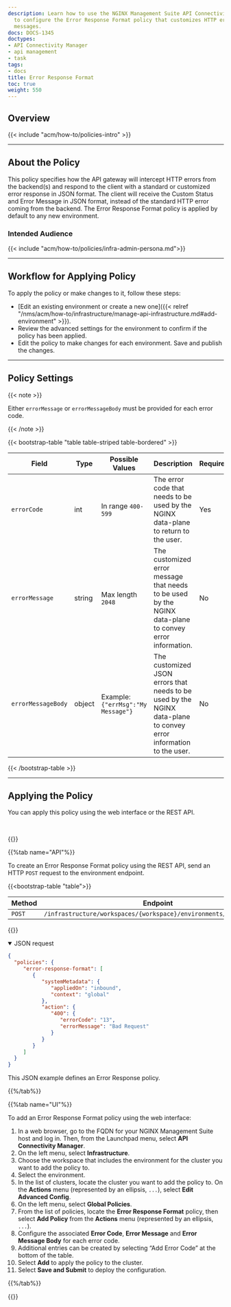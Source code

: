 ```yaml
---
description: Learn how to use the NGINX Management Suite API Connectivity Manager
  to configure the Error Response Format policy that customizes HTTP error codes and
  messages.
docs: DOCS-1345
doctypes:
- API Connectivity Manager
- api management
- task
tags:
- docs
title: Error Response Format
toc: true
weight: 550
---
```


## Overview

{{< include "acm/how-to/policies-intro" >}}

---

## About the Policy

This policy specifies how the API gateway will intercept HTTP errors from the backend(s) and respond to the client with a standard or customized error response in JSON format.
The client will receive the Custom Status and Error Message in JSON format, instead of the standard HTTP error coming from the backend.
The Error Response Format policy is applied by default to any new environment.

### Intended Audience

{{< include "acm/how-to/policies/infra-admin-persona.md">}}

---

## Workflow for Applying Policy

To apply the policy or make changes to it, follow these steps:

- [Edit an existing environment or create a new one]({{< relref "/nms/acm/how-to/infrastructure/manage-api-infrastructure.md#add-environment" >}}).
- Review the advanced settings for the environment to confirm if the policy has been applied.
- Edit the policy to make changes for each environment. Save and publish the changes.

---

## Policy Settings

{{< note >}}

Either `errorMessage` or `errorMessageBody` must be provided for each error code.

{{< /note >}}

{{< bootstrap-table "table table-striped table-bordered" >}}

| Field                  | Type    | Possible Values                    | Description                                                                                                         | Required | Default Value |
|------------------------|---------|------------------------------------|---------------------------------------------------------------------------------------------------------------------|----------|---------------|
| `errorCode`            | int     | In range `400-599`                 | The error code that needs to be used by the NGINX data-plane to return to the user.                                 | Yes      | N/A           |
| `errorMessage`         | string  | Max length `2048`                  | The customized error message that needs to be used by the NGINX data-plane to convey error information.             | No       | N/A           |
| `errorMessageBody`     | object  | Example: `{"errMsg":"My Message"}` | The customized JSON errors that needs to be used by the NGINX data-plane to convey error information to the user.   | No       | N/A           |

{{< /bootstrap-table >}}

---

## Applying the Policy

You can apply this policy using the web interface or the REST API.

<br>

{{<tabs name="add_error_response_format_policy">}}

{{%tab name="API"%}}

To create an Error Response Format policy using the REST API, send an HTTP `POST` request to the environment endpoint.

{{<bootstrap-table "table">}}

| Method | Endpoint                                                            |
|--------|---------------------------------------------------------------------|
| `POST` | `/infrastructure/workspaces/{workspace}/environments/{environment}` |

{{</bootstrap-table>}}

<details open>
<summary>JSON request</summary>

```json
{
  "policies": {
     "error-response-format": [
        {
           "systemMetadata": {
              "appliedOn": "inbound",
              "context": "global"
           },
           "action": {
              "400": {
                 "errorCode": "13",
                 "errorMessage": "Bad Request"
              }
           }
        }
     ]
  }
}
```

This JSON example defines an Error Response policy.

</details>

{{%/tab%}}

{{%tab name="UI"%}}

To add an Error Response Format policy using the web interface:

1. In a web browser, go to the FQDN for your NGINX Management Suite host and log in. Then, from the Launchpad menu, select **API Connectivity Manager**.
1. On the left menu, select **Infrastructure**.
1. Choose the workspace that includes the environment for the cluster you want to add the policy to.
1. Select the environment.
1. In the list of clusters, locate the cluster you want to add the policy to. On the **Actions** menu (represented by an ellipsis, `...`), select **Edit Advanced Config**.
1. On the left menu, select **Global Policies**.
1. From the list of policies, locate the **Error Response Format** policy, then select **Add Policy** from the **Actions** menu (represented by an ellipsis, `...`).
1. Configure the associated **Error Code**, **Error Message** and **Error Message Body** for each error code.
1. Additional entries can be created by selecting “Add Error Code” at the bottom of the table.
1. Select **Add** to apply the policy to the cluster.
1. Select **Save and Submit** to deploy the configuration.

{{%/tab%}}

{{</tabs>}}
